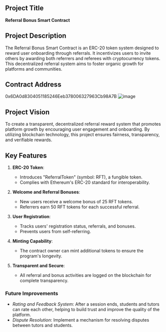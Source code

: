 ## Project Title
**Referral Bonus Smart Contract**

## Project Description
The Referral Bonus Smart Contract is an ERC-20 token system designed to reward user onboarding through referrals. It incentivizes users to invite others by awarding both referrers and referees with cryptocurrency tokens. This decentralized referral system aims to foster organic growth for platforms and communities.

## Contract Address
0x6DA0d8304051185246Eeb378006327963Cb98A7B
![image](https://github.com/user-attachments/assets/0ea06fa7-07cc-432f-95e2-514d095df926)


## Project Vision
To create a transparent, decentralized referral reward system that promotes platform growth by encouraging user engagement and onboarding. By utilizing blockchain technology, this project ensures fairness, transparency, and verifiable rewards.

## Key Features

1. **ERC-20 Token**:
   - Introduces "ReferralToken" (symbol: RFT), a fungible token.
   - Complies with Ethereum's ERC-20 standard for interoperability.

2. **Welcome and Referral Bonuses**:
   - New users receive a welcome bonus of 25 RFT tokens.
   - Referrers earn 50 RFT tokens for each successful referral.

3. **User Registration**:
   - Tracks users' registration status, referrals, and bonuses.
   - Prevents users from self-referring.

4. **Minting Capability**:
   - The contract owner can mint additional tokens to ensure the program's longevity.

5. **Transparent and Secure**:
   - All referral and bonus activities are logged on the blockchain for complete transparency.


### Future Improvements

- *Rating and Feedback System*: After a session ends, students and tutors can rate each other, helping to build trust and improve the quality of the platform.
- *Dispute Resolution*: Implement a mechanism for resolving disputes between tutors and students.

